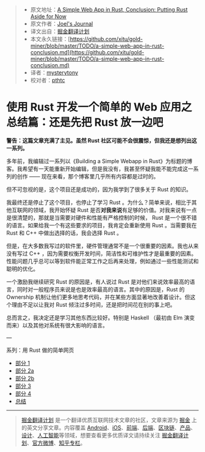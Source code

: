 > * 原文地址：[A Simple Web App in Rust, Conclusion: Putting Rust Aside for Now](http://joelmccracken.github.io/entries/a-simple-web-app-in-rust-conclusion/)
> * 原文作者：[Joel's Journal](http://joelmccracken.github.io/)
> * 译文出自：[掘金翻译计划](https://github.com/xitu/gold-miner)
> * 本文永久链接：[https://github.com/xitu/gold-miner/blob/master/TODO/a-simple-web-app-in-rust-conclusion.md](https://github.com/xitu/gold-miner/blob/master/TODO/a-simple-web-app-in-rust-conclusion.md)
> * 译者：[mysterytony](https://github.com/mysterytony)
> * 校对者：[pthtc](https://github.com/pthtc)

# 使用 Rust 开发一个简单的 Web 应用之总结篇：还是先把 Rust 放一边吧

**警告：这篇文章充满了主见。虽然 Rust 社区可能不会很震惊，但我还是想列出这一系列。**

多年前，我编辑过一系列以《Building a Simple Webapp in Rust》为标题的博客。我希望有一天能重新开始编辑，但是我没有，我甚至怀疑我能不能完成这一系列的创作 —— 现在来看，那个博客里几乎所有内容都是过时的。

但不可忽视的是，这个项目还是成功的，因为我学到了很多关于 Rust 的知识。

我最终还是停止了这个项目，也停止了学习 Rust 。为什么？简单来说，相比于其他互联网的领域，我开始怀疑 Rust 是否**对我来说**有足够的价值。对我来说有一点是很清楚的，那就是当需要对硬件和性能有严格控制的时候， Rust 是一个很不错的语言。如果给我一个有这些要求的项目，我肯定会重新使用 Rust 。当需要我在 Rust 和 C++ 中做出选择的话，我会选择 Rust 。

但是，在大多数我写过的软件里，硬件管理通常不是一个很重要的因素。我也从来没有写过 C++ ，因为需要权衡开发时间，简洁性和可维护性才是最重要的因素。性能问题几乎总可以等到软件能正常工作之后再来处理，例如通过一些性能测试和聪明的优化。

一个激励我继续研究 Rust 的原因是，有人说过 Rust 是对他们来说效率最高的语言，同时对一般程序员来说是也是效率最高的语言。其中的原因是，Rust 的 Ownership 机制让他们更多地思考代码，并在某些方面显著地改善着设计。但这个理由不足以让我对 Rust 倾注过多时间，还是把时间花在别的事上吧。

总而言之，我决定还是学习其他东西比较好。特别是 Haskell （最初由 Elm 演变而来）以及其他对系统有很大影响的语言。

—

系列：用 Rust 做的简单网页

* [部分 1](http://joelmccracken.github.io/entries/a-simple-web-app-in-rust-pt-1/)
* [部分 2a](http://joelmccracken.github.io/entries/a-simple-web-app-in-rust-pt-2a/)
* [部分 2b](http://joelmccracken.github.io/entries/a-simple-web-app-in-rust-pt-2b/)
* [部分 3](http://joelmccracken.github.io/entries/a-simple-web-app-in-rust-pt-3/)
* [部分 4](http://joelmccracken.github.io/entries/a-simple-web-app-in-rust-pt-4-cli-option-parsing/)
* [总结](http://joelmccracken.github.io/entries/a-simple-web-app-in-rust-conclusion/)


---

> [掘金翻译计划](https://github.com/xitu/gold-miner) 是一个翻译优质互联网技术文章的社区，文章来源为 [掘金](https://juejin.im) 上的英文分享文章。内容覆盖 [Android](https://github.com/xitu/gold-miner#android)、[iOS](https://github.com/xitu/gold-miner#ios)、[前端](https://github.com/xitu/gold-miner#前端)、[后端](https://github.com/xitu/gold-miner#后端)、[区块链](https://github.com/xitu/gold-miner#区块链)、[产品](https://github.com/xitu/gold-miner#产品)、[设计](https://github.com/xitu/gold-miner#设计)、[人工智能](https://github.com/xitu/gold-miner#人工智能)等领域，想要查看更多优质译文请持续关注 [掘金翻译计划](https://github.com/xitu/gold-miner)、[官方微博](http://weibo.com/juejinfanyi)、[知乎专栏](https://zhuanlan.zhihu.com/juejinfanyi)。
